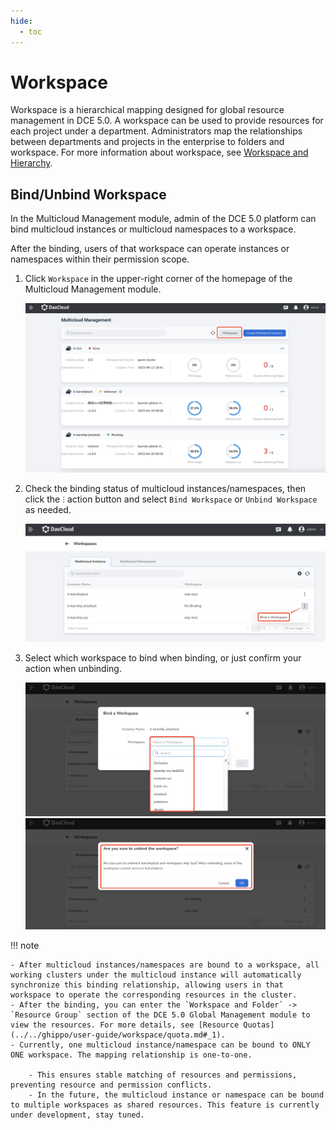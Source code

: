 ```yaml
---
hide:
  - toc
---
```


# Workspace

Workspace is a hierarchical mapping designed for global resource management in DCE 5.0. A workspace can be used to provide resources for each project under a department. Administrators map the relationships between departments and projects in the enterprise to folders and workspace. For more information about workspace, see [Workspace and Hierarchy](../../ghippo/user-guide/workspace/workspace.md).

## Bind/Unbind Workspace

In the Multicloud Management module, admin of the DCE 5.0 platform can bind multicloud instances or multicloud namespaces to a workspace.

After the binding, users of that workspace can operate instances or namespaces within their permission scope.

1. Click `Workspace` in the upper-right corner of the homepage of the Multicloud Management module.

    ![Management entrance.png](../images/ws01.png)

2. Check the binding status of multicloud instances/namespaces, then click the `ⵗ` action button and select `Bind Workspace` or `Unbind Workspace` as needed.

    ![Management interface](../images/ws02.png)

3. Select which workspace to bind when binding, or just confirm your action when unbinding.

    ![Binding/Unbinding](../images/ws03.png)
    ![Binding/Unbinding](../images/ws04.png)

!!! note

    - After multicloud instances/namespaces are bound to a workspace, all working clusters under the multicloud instance will automatically synchronize this binding relationship, allowing users in that workspace to operate the corresponding resources in the cluster.
    - After the binding, you can enter the `Workspace and Folder` -> `Resource Group` section of the DCE 5.0 Global Management module to view the resources. For more details, see [Resource Quotas](../../ghippo/user-guide/workspace/quota.md#_1).
    - Currently, one multicloud instance/namespace can be bound to ONLY ONE workspace. The mapping relationship is one-to-one.

        - This ensures stable matching of resources and permissions, preventing resource and permission conflicts.
        - In the future, the multicloud instance or namespace can be bound to multiple workspaces as shared resources. This feature is currently under development, stay tuned.
